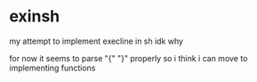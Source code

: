 # exinsh
my attempt to implement execline in sh idk why

for now it seems to parse "{" "}" properly so i think i can move to implementing functions 
